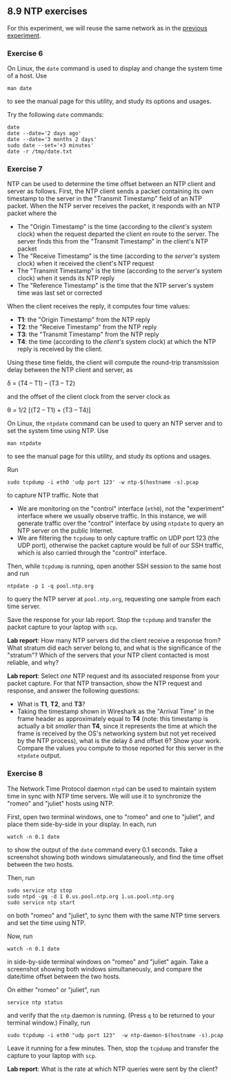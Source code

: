 ## 8.9 NTP exercises

For this experiment, we will reuse the same network as in the [previous experiment](el5373-lab8-87.md). 

### Exercise 6

On Linux, the `date` command is used to display and change the system time of a host. Use

```
man date
```

to see the manual page for this utility, and study its options and usages.

Try the following `date` commands:

```
date
date --date='2 days ago'
date --date='3 months 2 days' 
sudo date --set='+3 minutes'
date -r /tmp/date.txt
```

### Exercise 7

NTP can be used to determine the time offset between an NTP client and server as follows. First, the NTP client sends a packet containing its own timestamp to the server in the "Transmit Timestamp" field of an NTP packet. When the NTP server receives the packet, it responds with an NTP packet where the

* The "Origin Timestamp" is the time (according to the _client's_ system clock) when the request departed the client en route to the server. The server finds this from the "Transmit Timestamp" in the client's NTP packet
* The "Receive Timestamp" is the time (according to the _server's_ system clock) when it received the client's NTP request
* The "Transmit Timestamp" is the time (according to the _server's_ system clock) when it sends its NTP reply
* The "Reference Timestamp" is the time that the NTP server's system time was last set or corrected

When the client receives the reply, it computes four time values:

* **T1**: the "Origin Timestamp" from the NTP reply
* **T2**: the "Receive Timestamp" from the NTP reply
* **T3**: the "Transmit Timestamp" from the NTP reply
* **T4**: the time (according to the _client's_ system clock) at which the NTP reply is received by the client.

Using these time fields, the client will compute the round-trip transmission delay between the NTP client and server, as

δ = (T4 – T1) – (T3 – T2)

and the offset of the client clock from the server clock as

θ = 1/2 [(T2 – T1) + (T3 – T4)]


On Linux, the `ntpdate` command can be used to query an NTP server and to set the system time using NTP. Use

```
man ntpdate
```

to see the manual page for this utility, and study its options and usages.

Run

```
sudo tcpdump -i eth0 'udp port 123' -w ntp-$(hostname -s).pcap
```

to capture NTP traffic. Note that

* We are monitoring on the "control" interface (`eth0`), not the "experiment" interface where we usually observe traffic. In this instance, we will generate traffic over the "control" interface by using `ntpdate` to query an NTP server on the public Internet.
* We are filtering the `tcpdump` to only capture traffic on UDP port 123 (the UDP port), otherwise the packet capture would be full of our SSH traffic, which is also carried through the "control" interface.

Then, while `tcpdump` is running, open another SSH session to the same host and run

```
ntpdate -p 1 -q pool.ntp.org
```

to query the NTP server at `pool.ntp.org`, requesting one sample from each time server.

Save the response for your lab report. Stop the `tcpdump` and transfer the packet capture to your laptop with `scp`.

**Lab report**: How many NTP servers did the client receive a response from? What stratum did each server belong to, and what is the significance of the "stratum"? Which of the servers that your NTP client contacted is most reliable, and why?

**Lab report**: Select _one_ NTP request and its associated response from your packet capture. For that NTP transaction, show the NTP request and response, and answer the following questions:

* What is **T1**, **T2**, and **T3**?
* Taking the timestamp shown in Wireshark as the "Arrival Time" in the frame header as approximately equal to **T4** (note: this timestamp is actually a bit _smaller_ than **T4**, since it represents the time at which the frame is received by the OS's networking system but not yet received by the NTP process), what is the delay δ and offset θ? Show your work. Compare the values you compute to those reported for this server in the `ntpdate` output. 

### Exercise 8

The Network Time Protocol daemon `ntpd` can be used to maintain system time in sync with NTP time servers. We will use it to synchronize the "romeo" and "juliet" hosts using NTP.

First, open two terminal windows, one to "romeo" and one to "juliet", and place them side-by-side in your display. In each, run

```
watch -n 0.1 date
```

to show the output of the `date` command every 0.1 seconds. Take a screenshot showing both windows simulataneously, and find the time offset between the two hosts.

Then, run

```
sudo service ntp stop
sudo ntpd -gq -d 1 0.us.pool.ntp.org 1.us.pool.ntp.org
sudo service ntp start
```

on both "romeo" and "juliet", to sync them with the same NTP time servers and set the time using NTP.

Now, run

```
watch -n 0.1 date
```

in side-by-side terminal windows on "romeo" and "juliet" again. Take a screenshot showing both windows simultaneously, and compare the date/time offset between the two hosts.

On either "romeo" or "juliet", run

```
service ntp status
```

and verify that the `ntp` daemon is running. (Press `q` to be returned to your terminal window.) Finally, run

```
sudo tcpdump -i eth0 "udp port 123"  -w ntp-daemon-$(hostname -s).pcap
```

Leave it running for a few minutes. Then, stop the `tcpdump` and transfer the capture to your laptop with `scp`.

**Lab report**: What is the rate at which NTP queries were sent by the client?
